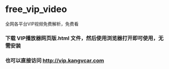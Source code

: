 # free_vip_video
全网各平台VIP视频免费解析，免费看

### 下载 VIP播放器网页版.html 文件，然后使用浏览器打开即可使用，无需安装

### 也可以直接访问 http://vip.kangvcar.com
